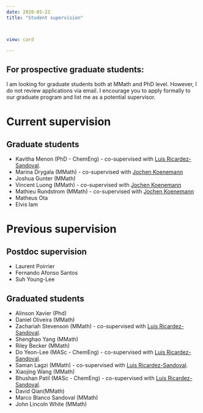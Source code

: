 ```yaml
---
date: 2020-05-22
title: "Student supervision"



view: card

---
```



<h2>
For prospective graduate students:
</h2>

I am looking for graduate students both at MMath and PhD level. However, I do
not review applications via email. I encourage you to apply formally to our
graduate program and list me as a potential supervisor.




<h1>Current supervision</h1>
<h2>Graduate students</h2>
<ul>
<li> Kavitha Menon (PhD - ChemEng) - co-supervised with <a href="https://uwaterloo.ca/chemical-engineering/about/people/laricard"> Luis Ricardez-Sandoval</a>.
</li>
<li> Marina Drygala (MMath) - co-supervised with <a href="http://www.math.uwaterloo.ca/~jochen/">Jochen Koenemann</a></li>
<li> Joshua Gunter (MMath) </li>
<li> Vincent Luong (MMath) - co-supervised with <a href="http://www.math.uwaterloo.ca/~jochen/">Jochen Koenemann</a></li>
<li> Mathieu Rundstrom (MMath) - co-supervised with <a href="http://www.math.uwaterloo.ca/~jochen/">Jochen Koenemann</a></li>
<li> Matheus Ota </li>
<li> Elvis Iam </li>
</ul>

<h1>Previous supervision</h1>

<h2>Postdoc supervision</h2>
<ul>
<li> Laurent Poirrier </li>
<li> Fernando Afonso Santos </li>
<li> Suh Young-Lee </li>
</ul>
<h2>Graduated students</h2>
<ul>
<li> Alinson Xavier (Phd) </li>
<li> Daniel Oliveira (MMath) </li>
<li> Zachariah Stevenson (MMath) - co-supervised with <a href="https://uwaterloo.ca/chemical-engineering/about/people/laricard"> Luis Ricardez-Sandoval</a>. </li>
<li> Shenghao Yang (MMath) </li>
<li> Riley Becker (MMath) </li>
<li> Do Yeon-Lee (MASc - ChemEng) - co-supervised with <a href="https://uwaterloo.ca/chemical-engineering/about/people/laricard"> Luis Ricardez-Sandoval</a>. </li>
<li>Saman Lagzi (MMath) - co-supervised with <a href="https://uwaterloo.ca/chemical-engineering/about/people/laricard"> Luis Ricardez-Sandoval</a>. </li>
<li> Xiaojing Wang (MMath) </li>
<li> Bhushan Patil (MASc - ChemEng) - co-supervised with <a href="https://uwaterloo.ca/chemical-engineering/about/people/laricard"> Luis Ricardez-Sandoval</a>. </li>
<li> David Qian(MMath) </li>
<li> Marco Blanco Sandoval (MMath) </li>
<li> John Lincoln White (MMath) </li>
</ul>






